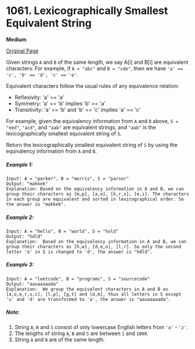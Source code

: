 # 1061. Lexicographically Smallest Equivalent String

**Medium**

[Original Page](https://leetcode.com/problems/lexicographically-smallest-equivalent-string/)

Given strings `A` and `B` of the same length, we say A[i] and B[i] are equivalent characters. For example, if `A = "abc"` and `B = "cde"`, then we have `'a' == 'c', 'b' == 'd', 'c' == 'e'`.

Equivalent characters follow the usual rules of any equivalence relation:

- Reflexivity: 'a' == 'a'
- Symmetry: 'a' == 'b' implies 'b' == 'a'
- Transitivity: 'a' == 'b' and 'b' == 'c' implies 'a' == 'c'

For example, given the equivalency information from `A` and `B` above, `S = "eed"`, `"acd"`, and `"aab"` are equivalent strings, and `"aab"` is the lexicographically smallest equivalent string of `S`.

Return the lexicographically smallest equivalent string of `S` by using the equivalency information from `A` and `B`.

##### Example 1:
```
Input: A = "parker", B = "morris", S = "parser"
Output: "makkek"
Explanation: Based on the equivalency information in A and B, we can group their characters as [m,p], [a,o], [k,r,s], [e,i]. The characters in each group are equivalent and sorted in lexicographical order. So the answer is "makkek".
```

##### Example 2: 
```
Input: A = "hello", B = "world", S = "hold"
Output: "hdld"
Explanation:  Based on the equivalency information in A and B, we can group their characters as [h,w], [d,e,o], [l,r]. So only the second letter 'o' in S is changed to 'd', the answer is "hdld".
```

##### Example 3:
```
Input: A = "leetcode", B = "programs", S = "sourcecode"
Output: "aauaaaaada"
Explanation:  We group the equivalent characters in A and B as [a,o,e,r,s,c], [l,p], [g,t] and [d,m], thus all letters in S except 'u' and 'd' are transformed to 'a', the answer is "aauaaaaada".
```

##### Note:
1. String `A`, `B` and `S` consist of only lowercase English letters from `'a'` - `'z'`.
2. The lengths of string `A`, `B` and `S` are between `1` and `1000`.
3. String `A` and `B` are of the same length.
